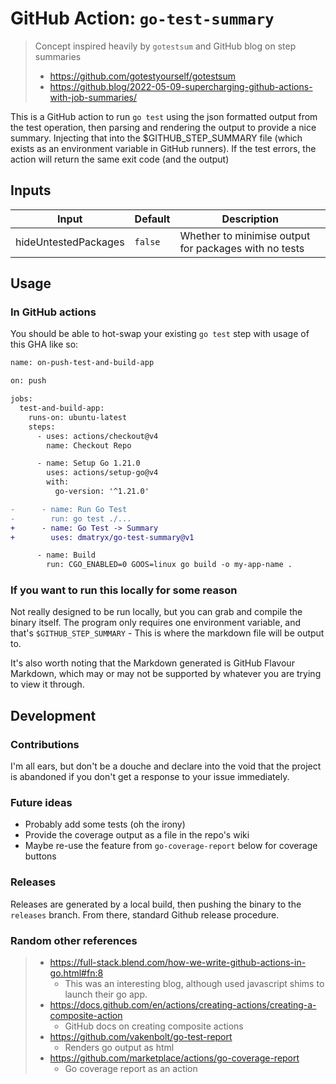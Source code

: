 # GitHub Action: `go-test-summary`

> Concept inspired heavily by `gotestsum` and GitHub blog on step summaries
> * https://github.com/gotestyourself/gotestsum
> * https://github.blog/2022-05-09-supercharging-github-actions-with-job-summaries/

This is a GitHub action to run `go test` using the json formatted output from the test operation, then parsing
and rendering the output to provide a nice summary. Injecting that into the $GITHUB_STEP_SUMMARY file (which exists as
an environment variable in GitHub runners).
If the test errors, the action will return the same exit code (and the output)

## Inputs

| Input | Default | Description |
| -     | -       | -           |
| hideUntestedPackages | `false` | Whether to minimise output for packages with no tests |

## Usage

### In GitHub actions
You should be able to hot-swap your existing `go test` step with usage of this GHA like so:
```diff
name: on-push-test-and-build-app

on: push

jobs:
  test-and-build-app:
    runs-on: ubuntu-latest
    steps:
      - uses: actions/checkout@v4
        name: Checkout Repo

      - name: Setup Go 1.21.0
        uses: actions/setup-go@v4
        with:
          go-version: '^1.21.0'

-      - name: Run Go Test
-        run: go test ./...
+      - name: Go Test -> Summary
+        uses: dmatryx/go-test-summary@v1

      - name: Build
        run: CGO_ENABLED=0 GOOS=linux go build -o my-app-name .
```


### If you want to run this locally for some reason
Not really designed to be run locally, but you can grab and compile the binary itself.
The program only requires one environment variable, and that's `$GITHUB_STEP_SUMMARY` - This is where the markdown file
will be output to.

It's also worth noting that the Markdown generated is GitHub Flavour Markdown, which may or may not be supported by
whatever you are trying to view it through.

## Development

### Contributions
I'm all ears, but don't be a douche and declare into the void that the project is abandoned if you don't get a response
to your issue immediately.

### Future ideas

* Probably add some tests (oh the irony)
* Provide the coverage output as a file in the repo's wiki
* Maybe re-use the feature from `go-coverage-report` below for coverage buttons

### Releases

Releases are generated by a local build, then pushing the binary to the `releases` branch.  From there, standard Github
release procedure.


### Random other references
> * https://full-stack.blend.com/how-we-write-github-actions-in-go.html#fn:8
>   * This was an interesting blog, although used javascript shims to launch their go app.
> * https://docs.github.com/en/actions/creating-actions/creating-a-composite-action
>   * GitHub docs on creating composite actions
> * https://github.com/vakenbolt/go-test-report
>   * Renders go output as html
> * https://github.com/marketplace/actions/go-coverage-report
>   * Go coverage report as an action